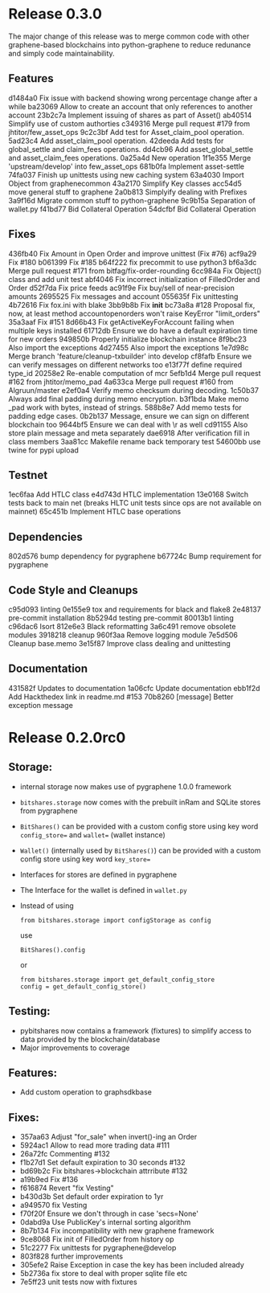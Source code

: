 Release 0.3.0
=============

The major change of this release was to merge common code with other
graphene-based blockchains into python-graphene to reduce redunance and
simply code maintainability.

Features
--------
d1484a0 Fix issue with backend showing wrong percentage change after a while
ba23069 Allow to create an account that only references to another account
23b2c7a Implement issuing of shares as part of Asset()
ab40514 Simplify use of custom authorties
c349316 Merge pull request #179 from jhtitor/few_asset_ops
9c2c3bf Add test for Asset_claim_pool operation.
5ad23c4 Add asset_claim_pool operation.
42deeda Add tests for global_settle and claim_fees operations.
dd4cb96 Add asset_global_settle and asset_claim_fees operations.
0a25a4d New operation
1f1e355 Merge 'upstream/develop' into few_asset_ops
681b0fa Implement asset-settle
74fa037 Finish up unittests using new caching system
63a4030 Import Object from graphenecommon
43a2170 Simplify Key classes
acc54d5 move general stuff to graphene
2a0b813 Simplyify dealing with Prefixes
3a9f16d Migrate common stuff to python-graphene
9c9b15a Separation of wallet.py
f41bd77 Bid Collateral Operation
54dcfbf Bid Collateral Operation

Fixes
-----
436fb40 Fix Amount in Open Order and improve unittest (Fix #76)
acf9a29 Fix #180
b061399 Fix #185
b64f222 fix precommit to use python3
bf6a3dc Merge pull request #171 from bitfag/fix-order-rounding
6cc984a Fix Object() class and add unit test
abf4046 Fix incorrect initialization of FilledOrder and Order
d52f7da Fix price feeds
ac91f9e Fix buy/sell of near-precision amounts
2695525 Fix messages and account
055635f Fix unittesting
4b72616 Fix fox.ini with blake
3bb9b8b Fix __init__
bc73a8a #128 Proposal fix, now, at least method accountopenorders won't raise KeyError "limit_orders"
35a3aaf Fix #151
8d66b43 Fix getActiveKeyForAccount failing when multiple keys installed
61712db Ensure we do have a default expiration time for new orders
949850b Properly initialize blockchain instance
8f9bc23 Also import the exceptions
4d27455 Also import the exceptions
1e7d98c Merge branch 'feature/cleanup-txbuilder' into develop
cf8fafb Ensure we can verify messages on different networks too
e13f77f define required type_id
20258e2 Re-enable computation of mcr
5efb1d4 Merge pull request #162 from jhtitor/memo_pad
4a633ca Merge pull request #160 from Algruun/master
e2ef0a4 Verify memo checksum during decoding.
1c50b37 Always add final padding during memo encryption.
b3f1bda Make memo _pad work with bytes, instead of strings.
588b8e7 Add memo tests for padding edge cases.
0b2b137 Message, ensure we can sign on different blockchain too
9644bf5 Ensure we can deal with \r as well
cd91155 Also store plain message and meta separately
dae6918 After verification fill in class members
3aa81cc Makefile rename back temporary test
54600bb use twine for pypi upload


Testnet
-------
1ec6faa Add HTLC class
e4d743d HTLC implementation
13e0168 Switch tests back to main net (breaks HLTC unit tests since ops are not available on mainnet)
65c451b Implement HTLC base operations

Dependencies
------------
802d576 bump dependency for pygraphene
b67724c Bump requirement for pygraphene

Code Style and Cleanups
-----------------------
c95d093 linting
0e155e9 tox and requirements for black and flake8
2e48137 pre-commit installation
8b5294d testing pre-commit
80013b1 linting
c96dac6 Isort
812e6e3 Black reformatting
3a6c491 remove obsolete modules
3918218 cleanup
960f3aa Remove logging module
7e5d506 Cleanup base.memo
3e15f87 Improve class dealing and unittesting

Documentation
-------------
431582f Updates to documentation
1a06cfc Update documentation
ebb1f2d Add Hackthedex link in readme.md #153
70b8260 [message] Better exception message

Release 0.2.0rc0
================

Storage:
--------

* internal storage now makes use of pygraphene 1.0.0 framework
* `bitshares.storage` now comes with the prebuilt inRam and SQLite stores from pygraphene
* `BitShares()` can be provided with a custom config store using key word `config_store=` and `wallet=` (wallet instance)
* `Wallet()` (internally used by `BitShares()`) can be provided with a custom config store using key word `key_store=`
* Interfaces for stores are defined in pygraphene
* The Interface for the wallet is defined in `wallet.py`
* Instead of using

  ```
  from bitshares.storage import configStorage as config
  ```

  use

  ```
  BitShares().config
  ```

  or

  ```
  from bitshares.storage import get_default_config_store
  config = get_default_config_store()
  ```

Testing:
--------

* pybitshares now contains a framework (fixtures) to simplify access to data provided by the blockchain/database
* Major improvements to coverage

Features:
---------

* Add custom operation to graphsdkbase

Fixes:
------

* 357aa63 Adjust "for_sale" when invert()-ing an Order
* 5924ac1 Allow to read more trading data #111
* 26a72fc Commenting #132
* f1b27d1 Set default expiration to 30 seconds #132
* bd69b2c Fix bitshares->blockchain attrribute #132
* a19b9ed Fix #136
* f616874 Revert "fix Vesting"
* b430d3b Set default order expiration to 1yr
* a949570 fix Vesting
* f70f20f Ensure we don't through in case 'secs=None'
* 0dabd9a Use PublicKey's internal sorting algorithm
* 8b7b134 Fix incompatibility with new graphene framework
* 9ce8068 Fix init of FilledOrder from history op
* 51c2277 Fix unittests for pygraphene@develop
* 803f828 further improvements
* 305efe2 Raise Exception in case the key has been included already
* 5b2736a fix store to deal with proper sqlite file etc
* 7e5ff23 unit tests now with fixtures

